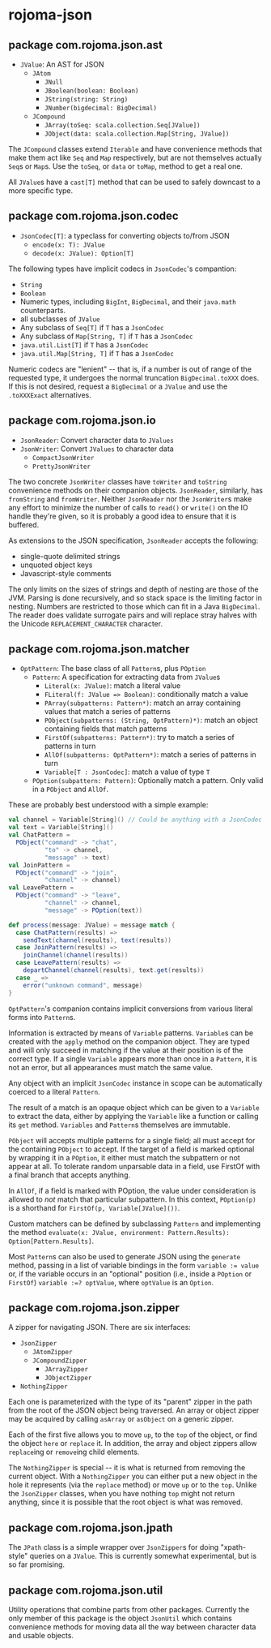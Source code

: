 rojoma-json
===========

package com.rojoma.json.ast
---------------------------
 * `JValue`: An AST for JSON
    * `JAtom`
       * `JNull`
       * `JBoolean(boolean: Boolean)`
       * `JString(string: String)`
       * `JNumber(bigdecimal: BigDecimal)`
    * `JCompound`
       * `JArray(toSeq: scala.collection.Seq[JValue])`
       * `JObject(data: scala.collection.Map[String, JValue])`

The `JCompound` classes extend `Iterable` and have convenience methods
that make them act like `Seq` and `Map` respectively, but are not
themselves actually `Seq`s or `Map`s.  Use the `toSeq`, or `data` or
`toMap`, method to get a real one.

All `JValue`s have a `cast[T]` method that can be used to safely
downcast to a more specific type.

package com.rojoma.json.codec
-----------------------------
 * `JsonCodec[T]`: a typeclass for converting objects to/from JSON
    * `encode(x: T): JValue`
    * `decode(x: JValue): Option[T]`

The following types have implicit codecs in `JsonCodec`'s compantion:

 * `String`
 * `Boolean`
 * Numeric types, including `BigInt`, `BigDecimal`, and their `java.math` counterparts.
 * all subclasses of `JValue`
 * Any subclass of `Seq[T]` if `T` has a `JsonCodec`
 * Any subclass of `Map[String, T]` if `T` has a `JsonCodec`
 * `java.util.List[T]` if `T` has a `JsonCodec`
 * `java.util.Map[String, T]` if `T` has a `JsonCodec`

Numeric codecs are "lenient" -- that is, if a number is out of range
of the requested type, it undergoes the normal truncation
`BigDecimal.toXXX` does.  If this is not desired, request a
`BigDecimal` or a `JValue` and use the `.toXXXExact` alternatives.

package com.rojoma.json.io
--------------------------
 * `JsonReader`: Convert character data to `JValues`
 * `JsonWriter`: Convert `JValues` to character data
    * `CompactJsonWriter`
    * `PrettyJsonWriter`

The two concrete `JsonWriter` classes have `toWriter` and `toString`
convenience methods on their companion objects.  `JsonReader`,
similarly, has `fromString` and `fromWriter`.  Neither `JsonReader`
nor the `JsonWriter`s make any effort to minimize the number of calls
to `read()` or `write()` on the IO handle they're given, so it is
probably a good idea to ensure that it is buffered.

As extensions to the JSON specification, `JsonReader` accepts the
following:

 * single-quote delimited strings
 * unquoted object keys
 * Javascript-style comments

The only limits on the sizes of strings and depth of nesting are
those of the JVM.  Parsing is done recursively, and so stack space
is the limiting factor in nesting.  Numbers are restricted to
those which can fit in a Java `BigDecimal`.  The reader does validate
surrogate pairs and will replace stray halves with the Unicode
`REPLACEMENT_CHARACTER` character.

package com.rojoma.json.matcher
-------------------------------
 * `OptPattern`: The base class of all `Pattern`s, plus `POption`
    * `Pattern`: A specification for extracting data from `JValue`s
       * `Literal(x: JValue)`: match a literal value
       * `FLiteral(f: JValue => Boolean)`: conditionally match a value
       * `PArray(subpatterns: Pattern*)`: match an array containing values that match a series of patterns
       * `PObject(subpatterns: (String, OptPattern)*)`: match an object containing fields that match patterns
       * `FirstOf(subpatterns: Pattern*)`: try to match a series of patterns in turn
       * `AllOf(subpatterns: OptPattern*)`: match a series of patterns in turn
       * `Variable[T : JsonCodec]`: match a value of type `T`
    * `POption(subpattern: Pattern)`: Optionally match a pattern.  Only valid in a `PObject` and `AllOf`.

These are probably best understood with a simple example:

```scala
val channel = Variable[String]() // Could be anything with a JsonCodec instance
val text = Variable[String]()
val ChatPattern =
  PObject("command" -> "chat",
          "to" -> channel,
          "message" -> text)
val JoinPattern =
  PObject("command" -> "join",
          "channel" -> channel)
val LeavePattern =
  PObject("command" -> "leave",
          "channel" -> channel,
          "message" -> POption(text))

def process(message: JValue) = message match {
  case ChatPattern(results) =>
    sendText(channel(results), text(results))
  case JoinPattern(results) =>
    joinChannel(channel(results))
  case LeavePattern(results) =>
    departChannel(channel(results), text.get(results))
  case _ =>
    error("unknown command", message)
}
```

`OptPattern`'s companion contains implicit conversions from various
literal forms into `Pattern`s.

Information is extracted by means of `Variable` patterns.  `Variable`s
can be created with the `apply` method on the companion object.  They
are typed and will only succeed in matching if the value at their
position is of the correct type.  If a single `Variable` appears more
than once in a `Pattern`, it is not an error, but all appearances must
match the same value.

Any object with an implicit `JsonCodec` instance in scope can be
automatically coerced to a literal `Pattern`.

The result of a match is an opaque object which can be given to a
`Variable` to extract the data, either by applying the `Variable` like
a function or calling its `get` method.  `Variables` and `Pattern`s
themselves are immutable.

`PObject` will accepts multiple patterns for a single field; all must
accept for the containing `PObject` to accept.  If the target of a
field is marked optional by wrapping it in a `POption`, it either must
match the subpattern or not appear at all.  To tolerate random
unparsable data in a field, use FirstOf with a final branch that
accepts anything.

In `AllOf`, if a field is marked with POption, the value under
consideration is allowed to _not_ match that particular subpattern.
In this context, `POption(p)` is a shorthand for `FirstOf(p, Variable[JValue]())`.

Custom matchers can be defined by subclassing `Pattern` and
implementing the method `evaluate(x: JValue, environment: Pattern.Results): Option[Pattern.Results]`.

Most `Pattern`s can also be used to generate JSON using the `generate`
method, passing in a list of variable bindings in the form `variable := value` or,
if the variable occurs in an "optional" position (i.e., inside a `POption`
or `FirstOf`) `variable :=? optValue`, where `optValue` is an `Option`.

package com.rojoma.json.zipper
------------------------------
A zipper for navigating JSON.  There are six interfaces:

 * `JsonZipper`
    * `JAtomZipper`
    * `JCompoundZipper`
       * `JArrayZipper`
       * `JObjectZipper`
 * `NothingZipper`

Each one is parameterized with the type of its "parent" zipper in the
path from the root of the JSON object being traversed.  An array
or object zipper may be acquired by calling `asArray` or `asObject`
on a generic zipper.

Each of the first five allows you to move `up`, to the `top` of the
object, or find the object `here` or `replace` it.  In addition, the
array and object zippers allow `replace`ing or `remove`ing child
elements.

The `NothingZipper` is special -- it is what is returned from removing
the current object.  With a `NothingZipper` you can either put a new
object in the hole it represents (via the `replace` method) or move
`up` or to the `top`.  Unlike the `JsonZipper` classes, when you have
nothing `top` might not return anything, since it is possible that the
root object is what was removed.

package com.rojoma.json.jpath
-----------------------------
The `JPath` class is a simple wrapper over `JsonZipper`s for doing
"xpath-style" queries on a `JValue`.  This is currently somewhat
experimental, but is so far promising.

package com.rojoma.json.util
----------------------------
Utility operations that combine parts from other packages.  Currently
the only member of this package is the object `JsonUtil` which contains
convenience methods for moving data all the way between character data
and usable objects.
